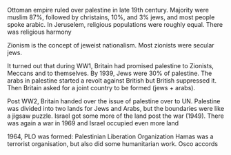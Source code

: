 Ottoman empire ruled over palestine in late 19th century. Majority were muslim 87%, followed by christains, 10%, and 3% jews, and most people spoke arabic. In Jeruselem, religious populations were roughly equal. There was religious harmony

Zionism is the concept of jeweist nationalism. Most zionists were secular jews.

It turned out that during WW1, Britain had promised palestine to Zionists, Meccans and to themselves. By 1939, Jews were 30% of palestine. The arabs in palestine started a revolt against British but British suppressed it. Then Britain asked for a joint country to be formed (jews + arabs).

Post WW2, Britain handed over the issue of palestine over to UN.
Palestine was divided into two lands for Jews and Arabs, but the boundaries were like a jigsaw puzzle. Israel got some more of the land post the war (1949). There was again a war in 1969 and Israel occupied even more land

1964, PLO was formed: Palestinian Liberation Organization
Hamas was a terrorist organisation, but also did some humanitarian work.
Osco accords